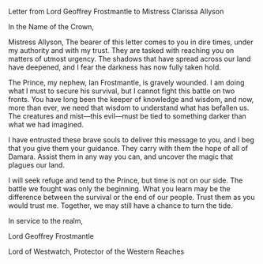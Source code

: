 Letter from Lord Geoffrey Frostmantle to Mistress Clarissa Allyson

In the Name of the Crown,

Mistress Allyson,
The bearer of this letter comes to you in dire times, under my authority and with my trust. They are tasked with reaching you on matters of utmost urgency. The shadows that have spread across our land have deepened, and I fear the darkness has now fully taken hold. 

The Prince, my nephew, Ian Frostmantle, is gravely wounded. I am doing what I must to secure his survival, but I cannot fight this battle on two fronts. You have long been the keeper of knowledge and wisdom, and now, more than ever, we need that wisdom to understand what has befallen us. The creatures and mist—this evil—must be tied to something darker than what we had imagined.

I have entrusted these brave souls to deliver this message to you, and I beg that you give them your guidance. They carry with them the hope of all of Damara. Assist them in any way you can, and uncover the magic that plagues our land.

I will seek refuge and tend to the Prince, but time is not on our side. The battle we fought was only the beginning. What you learn may be the difference between the survival or the end of our people. Trust them as you would trust me. Together, we may still have a chance to turn the tide.


In service to the realm,

Lord Geoffrey Frostmantle

Lord of Westwatch, Protector of the Western Reaches